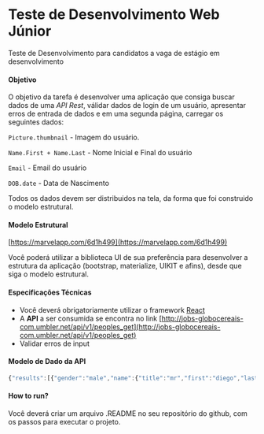 # Teste de Desenvolvimento Web Júnior
Teste de Desenvolvimento para candidatos a vaga de estágio em desenvolvimento

#### Objetivo
O objetivo da tarefa é desenvolver uma aplicação que consiga buscar dados de uma _API Rest_, válidar dados de login de um usuário, apresentar erros de entrada de dados e em uma segunda página, carregar os seguintes dados:

`Picture.thumbnail` - Imagem do usuário.

`Name.First + Name.Last` - Nome Inicial e Final do usuário

`Email` - Email do usuário

`DOB.date` - Data de Nascimento

Todos os dados devem ser distribuidos na tela, da forma que foi construido o modelo estrutural.

#### Modelo Estrutural 

[https://marvelapp.com/6d1h499](https://marvelapp.com/6d1h499)

Você poderá utilizar a biblioteca UI de sua preferência para desenvolver a estrutura da aplicação (bootstrap, materialize, UIKIT e afins), desde que siga o modelo estrutural.


#### Especificações Técnicas 

* Você deverá obrigatoriamente utilizar o framework [React](https://reactjs.org/) 
* A **API** a ser consumida se encontra no link [http://jobs-globocereais-com.umbler.net/api/v1/peoples_get](http://jobs-globocereais-com.umbler.net/api/v1/peoples_get)
* Validar erros de input



#### Modelo de Dado da API
```javascript 
{"results":[{"gender":"male","name":{"title":"mr","first":"diego","last":"lemaire"},"location":{"street":"8287 rue andré-gide","city":"brest","state":"mayotte","postcode":81128,"coordinates":{"latitude":"-1.6055","longitude":"-151.4252"},"timezone":{"offset":"-12:00","description":"Eniwetok, Kwajalein"}},"email":"diego.lemaire@example.com","login":{"uuid":"380d63ac-9601-4aac-881c-8936caeb7b7d","username":"bigrabbit578","password":"lorena","salt":"MydfMOWF","md5":"5cec6d6da40bf6976f98e9a5aa751ba0","sha1":"165c0883b29e3bf2701b3b6db5a5494ecd63e5bc","sha256":"a0039f448b5bfc08a4087427dfe8e7e6c4f560c054cf59046b4baadc2c4e51f9"},"dob":{"date":"1976-08-25T22:43:39Z","age":42},"registered":{"date":"2005-11-28T01:21:20Z","age":13},"phone":"04-68-74-74-85","cell":"06-38-42-68-49","id":{"name":"INSEE","value":"1NNaN33586714 75"},"picture":{"large":"https://randomuser.me/api/portraits/men/38.jpg","medium":"https://randomuser.me/api/portraits/med/men/38.jpg","thumbnail":"https://randomuser.me/api/portraits/thumb/men/38.jpg"},"nat":"FR"}],"info":{"seed":"2377537b5c521c9c","results":1,"page":1,"version":"1.2"}}
```

#### How to run?
Você deverá criar um arquivo .README no seu repositório do github, com os passos para executar o projeto.
